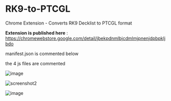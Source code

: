 # RK9-to-PTCGL
Chrome Extension - Converts RK9 Decklist to PTCGL format

**Extension is published here** : https://chromewebstore.google.com/detail/jbekpdnmlbjcdmlmjpnenjdpbpkljbdo

manifest.json is commented below

the 4 js files are commented

![image](https://github.com/JulienGitHub/RK9-to-PTCGL/assets/8526787/d5fc1d30-2d0f-4507-8dc8-2f411bd837a9)

![screenshot2](https://github.com/JulienGitHub/RK9-to-PTCGL/assets/8526787/68ed8403-3ffa-49b3-8a31-0381b5dadf27)

![image](https://github.com/JulienGitHub/RK9-to-PTCGL/assets/8526787/9406273c-6e51-42e1-90c0-6e2abe5694e6)



